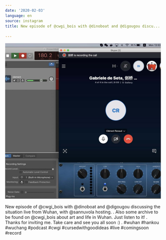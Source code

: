```yaml
---
date: '2020-02-03'
language: en
source: instagram
title: New episode of @cwgi_bois with @dinoboat and @digougou discu...

---
```


![](/uploads/instagram/202002/336add7884df08ed729c25751d08201f.jpg)

New episode of @cwgi\_bois with @dinoboat and @digougou discussing the situation live from Wuhan, with @sannuvola hosting. . Also some archive to be found on @cwgi\_bois about art and life in Wuhan. Just listen to it! . Thanks for inviting me. Take care and see you all soon :) . #wuhan #hankou #wuchang #podcast #cwgi #cursedwithgoodideas #live #comingsoon #record
            